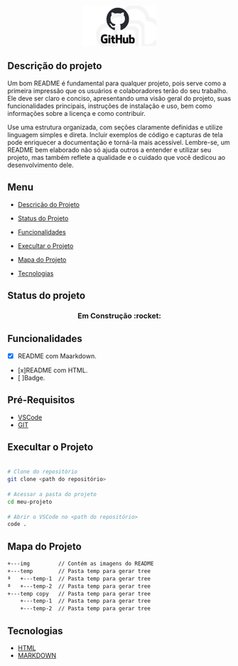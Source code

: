 <!-- ![logo-github](logogit.jpg) -->

<p width="100%" align="center">
    <img src="./img/logogit.png" width="33%">
</p>

<!-- # Titulo MarkDown
## Titulo um pouco menor
###### Titulo MarkDown com menor fonte -->

<!-- <h1>Titulo HTML</h1>
<h6>Titulo HTML com menor fonte</h6> -->

<p id="descricaoProjeto"></p>


## Descrição do projeto

<p  align="left">
Um bom README é fundamental para qualquer projeto, pois serve como a primeira impressão que os usuários e colaboradores terão do seu trabalho. Ele deve ser claro e conciso, apresentando uma visão geral do projeto, suas funcionalidades principais, instruções de instalação e uso, bem como informações sobre a licença e como contribuir.
</p>

<p align="left">
Use uma estrutura organizada, com seções claramente definidas e utilize linguagem simples e direta. Incluir exemplos de código e capturas de tela pode enriquecer a documentação e torná-la mais acessível. Lembre-se, um README bem elaborado não só ajuda outros a entender e utilizar seu projeto, mas também reflete a qualidade e o cuidado que você dedicou ao desenvolvimento dele.
</p>

## Menu

<ul>
<li><a href="#descrição-do-projeto">Descrição do Projeto</a></li>
</ul>

<ul>
<li><a href="#status-do-projeto">Status do Projeto</a></li>
</ul>

<ul>
<li><a href="#Funcionalidades">Funcionalidades</a></li>
</ul>

<ul>
</ul>

<ul>
<li><a href="#ExecultarProjeto">Execultar o Projeto</a></li>
</ul>

<ul>
<li><a href="#MapaProjeto">Mapa do Projeto</a></li>
</ul>

<ul>
<li><a href="#Tecnologias">Tecnologias</a></li>
</ul>

<p id="statusProjeto"></p>

## Status do projeto



<h3 align="center">
Em Construção :rocket:
</h3>

<p id="Funcionalidades"></p>

## Funcionalidades

- [x] README com Maarkdown.
- [x]README com HTML.
- [ ]Badge.

<p id="PreRequisitos"></p>

## Pré-Requisitos

- [VSCode](https://code.visualstudio.com/)
- [GIT](https://git-scm.com/)

<p id="ExecultarProjeto"></p>

## Execultar o Projeto

```bash

# Clone do repositório
git clone <path do repositório>

# Acessar a pasta do projeto
cd meu-projeto

# Abrir o VSCode no <path do repositório>
code .

```

<p id="MapaProjeto"></p>

## Mapa do Projeto
```bash
+---img         // Contém as imagens do README
+---temp        // Pasta temp para gerar tree
ª   +---temp-1  // Pasta temp para gerar tree
ª   +---temp-2  // Pasta temp para gerar tree
+---temp copy   // Pasta temp para gerar tree
    +---temp-1  // Pasta temp para gerar tree
    +---temp-2  // Pasta temp para gerar tree
```

<p id="Tecnologias"></p>

## Tecnologias

- [HTML](https://developer.mozilla.org/pt-BR/docs/Web/HTML)
- [MARKDOWN](https://www.markdownguide.org/)